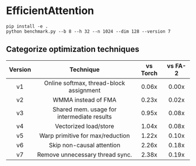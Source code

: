 # EfficientAttention

```
pip install -e .
python benchmark.py --b 8 --h 32 --n 1024 --dim 128 --version 7
```

## Categorize optimization techniques
|Version| Technique                  | vs Torch | vs FA-2 |
|:-----:|:--------------------------:|:--------:|:-------:|
|  v1  | Online softmax, thread-block assignment| 0.06x | 0.00x |
|  v2  | WMMA instead of FMA | 0.23x | 0.02x |
|  v3  | Shared mem. usage for intermediate results | 0.95x | 0.08x |
|  v4  | Vectorized load/store | 1.04x | 0.08x |
|  v5  | Warp primitive for max/reduction | 1.22x | 0.10x |
|  v6  | Skip non-causal attention | 2.26x | 0.18x |
|  v7  | Remove unnecessary thread sync. | 2.38x | 0.19x |
